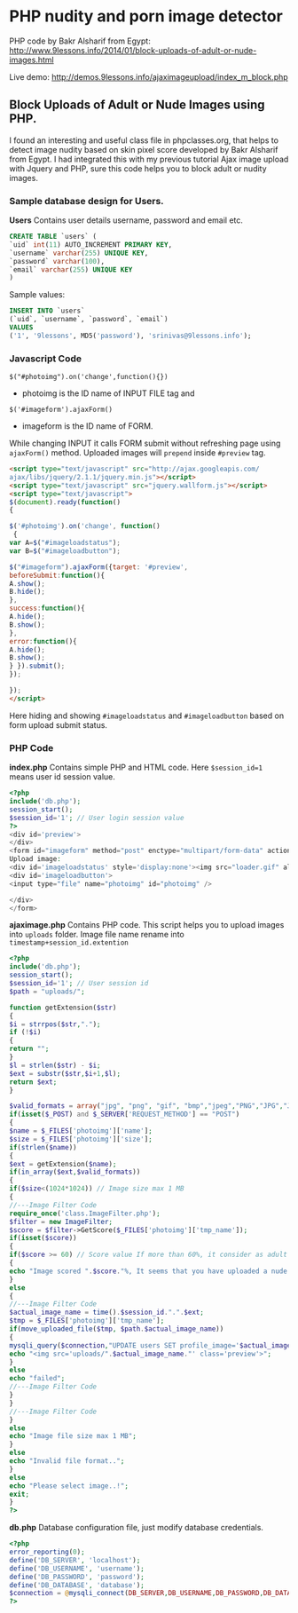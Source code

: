 # PHP nudity and porn image detector

PHP code by Bakr Alsharif from Egypt:
http://www.9lessons.info/2014/01/block-uploads-of-adult-or-nude-images.html

Live demo:
http://demos.9lessons.info/ajaximageupload/index_m_block.php

## Block Uploads of Adult or Nude Images using PHP.

I found an interesting and useful class file in phpclasses.org, that helps to detect image nudity based on skin pixel score developed by Bakr Alsharif from Egypt. I had integrated this with my previous tutorial Ajax image upload with Jquery and PHP, sure this code helps you to block adult or nudity images.

### Sample database design for Users.

**Users**
Contains user details username, password and email etc.
```sql
CREATE TABLE `users` (
`uid` int(11) AUTO_INCREMENT PRIMARY KEY,
`username` varchar(255) UNIQUE KEY,
`password` varchar(100),
`email` varchar(255) UNIQUE KEY
)
```
Sample values:
```sql
INSERT INTO `users` 
(`uid`, `username`, `password`, `email`) 
VALUES 
('1', '9lessons', MD5('password'), 'srinivas@9lessons.info');
```

### Javascript Code

`$("#photoimg").on('change',function(){})`
- photoimg is the ID name of INPUT FILE tag and

`$('#imageform').ajaxForm()`
- imageform is the ID name of FORM.

While changing INPUT it calls FORM submit without refreshing page using `ajaxForm()` method. Uploaded images will `prepend` inside `#preview` tag.

```html
<script type="text/javascript" src="http://ajax.googleapis.com/
ajax/libs/jquery/2.1.1/jquery.min.js"></script>
<script type="text/javascript" src="jquery.wallform.js"></script>
<script type="text/javascript">
$(document).ready(function() 
{ 

$('#photoimg').on('change', function() 
 {
var A=$("#imageloadstatus");
var B=$("#imageloadbutton");

$("#imageform").ajaxForm({target: '#preview', 
beforeSubmit:function(){
A.show();
B.hide();
}, 
success:function(){
A.hide();
B.show();
}, 
error:function(){
A.hide();
B.show();
} }).submit();
});

}); 
</script>
```

Here hiding and showing `#imageloadstatus` and `#imageloadbutton` based on form upload submit status. 

### PHP Code

**index.php**
Contains simple PHP and HTML code. Here `$session_id=1` means user id session value. 
```php
<?php
include('db.php');
session_start();
$session_id='1'; // User login session value
?>
<div id='preview'>
</div>
<form id="imageform" method="post" enctype="multipart/form-data" action='ajaximage.php'>
Upload image: 
<div id='imageloadstatus' style='display:none'><img src="loader.gif" alt="Uploading...."/></div>
<div id='imageloadbutton'>
<input type="file" name="photoimg" id="photoimg" />

</div>
</form>
```

**ajaximage.php**
Contains PHP code. This script helps you to upload images into `uploads` folder. Image file name rename into `timestamp+session_id.extention`
```php
<?php
include('db.php');
session_start();
$session_id='1'; // User session id
$path = "uploads/";

function getExtension($str)
{
$i = strrpos($str,".");
if (!$i)
{
return "";
}
$l = strlen($str) - $i;
$ext = substr($str,$i+1,$l);
return $ext;
}

$valid_formats = array("jpg", "png", "gif", "bmp","jpeg","PNG","JPG","JPEG","GIF","BMP");
if(isset($_POST) and $_SERVER['REQUEST_METHOD'] == "POST")
{
$name = $_FILES['photoimg']['name'];
$size = $_FILES['photoimg']['size'];
if(strlen($name))
{
$ext = getExtension($name);
if(in_array($ext,$valid_formats))
{
if($size<(1024*1024)) // Image size max 1 MB
{
//---Image Filter Code
require_once('class.ImageFilter.php');
$filter = new ImageFilter;
$score = $filter->GetScore($_FILES['photoimg']['tmp_name']);
if(isset($score))
{
if($score >= 60) // Score value If more than 60%, it consider as adult image. 
{
echo "Image scored ".$score."%, It seems that you have uploaded a nude picture :-(";
}
else
{
//---Image Filter Code 
$actual_image_name = time().$session_id.".".$ext;
$tmp = $_FILES['photoimg']['tmp_name'];
if(move_uploaded_file($tmp, $path.$actual_image_name))
{
mysqli_query($connection,"UPDATE users SET profile_image='$actual_image_name' WHERE uid='$session_id'");
echo "<img src='uploads/".$actual_image_name."' class='preview'>";
}
else
echo "failed";
//---Image Filter Code 
}
}
//---Image Filter Code 
}
else
echo "Image file size max 1 MB"; 
}
else
echo "Invalid file format.."; 
}
else
echo "Please select image..!";
exit;
}
?>
```

**db.php**
Database configuration file, just modify database credentials.
```php
<?php
error_reporting(0);
define('DB_SERVER', 'localhost');
define('DB_USERNAME', 'username');
define('DB_PASSWORD', 'password');
define('DB_DATABASE', 'database');
$connection = @mysqli_connect(DB_SERVER,DB_USERNAME,DB_PASSWORD,DB_DATABASE);
?>
```


